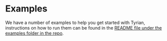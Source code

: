 # Examples

We have a number of examples to help you get started with Tyrian, instructions on how to run them can be found in the [README file under the examples folder in the repo](https://github.com/PurpleKingdomGames/tyrian/tree/main/examples).
